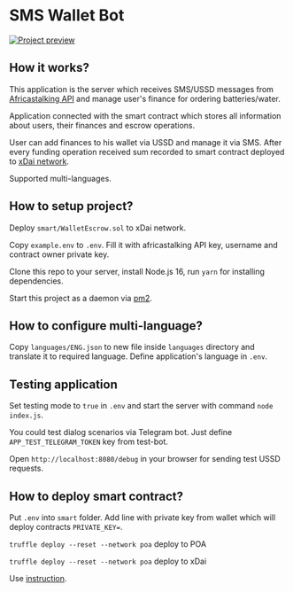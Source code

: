 # SMS Wallet Bot

[![Project preview](https://img.youtube.com/vi/WpLx_6xfDeY/0.jpg)](https://youtu.be/WpLx_6xfDeY)

## How it works?

This application is the server which receives SMS/USSD messages
from [Africastalking API](https://developers.africastalking.com/) and manage user's finance for ordering
batteries/water.

Application connected with the smart contract which stores all information about users, their finances and escrow
operations.

User can add finances to his wallet via USSD and manage it via SMS. After every funding operation received sum recorded
to smart contract deployed to [xDai network](https://www.xdaichain.com/).

Supported multi-languages.

## How to setup project?

Deploy `smart/WalletEscrow.sol` to xDai network.

Copy `example.env` to `.env`. Fill it with africastalking API key, username and contract owner private key.

Clone this repo to your server, install Node.js 16, run `yarn` for installing dependencies.

Start this project as a daemon via [pm2](https://pm2.keymetrics.io/).

## How to configure multi-language?

Copy `languages/ENG.json` to new file inside `languages` directory and translate it to required language. Define
application's language in `.env`.

## Testing application

Set testing mode to `true` in `.env` and start the server with command `node index.js`. 

You could test dialog scenarios via Telegram bot. Just define `APP_TEST_TELEGRAM_TOKEN` key from test-bot.

Open `http://localhost:8080/debug` in your browser for sending test USSD requests.

## How to deploy smart contract?

Put `.env` into `smart` folder. Add line with private key from wallet which will deploy contracts `PRIVATE_KEY=`.

`truffle deploy --reset --network poa` deploy to POA

`truffle deploy --reset --network poa` deploy to xDai

Use [instruction](https://www.xdaichain.com/for-developers/developer-resources/smart-contract-deployment).
